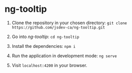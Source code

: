 # ng-tooltip

1. Clone the repository in your chosen directory: `git clone https://github.com/jsdev-ca/ng-tooltip.git`

2. Go into _ng-tooltip_: `cd ng-tooltip`

3. Install the dependencies: `npm i`

4. Run the application in development mode: `ng serve`

5. Visit `localhost:4200` in your browser.
